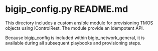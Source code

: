 bigip_config.py README.md
=============

This directory includes a custom ansible module for provisioning 
TMOS objects using iControlRest.  The module provide an idempotent API.

Because bigip_config is included within bigip_network_general, it is 
available during all subsequent playbooks and provisioning steps. 

